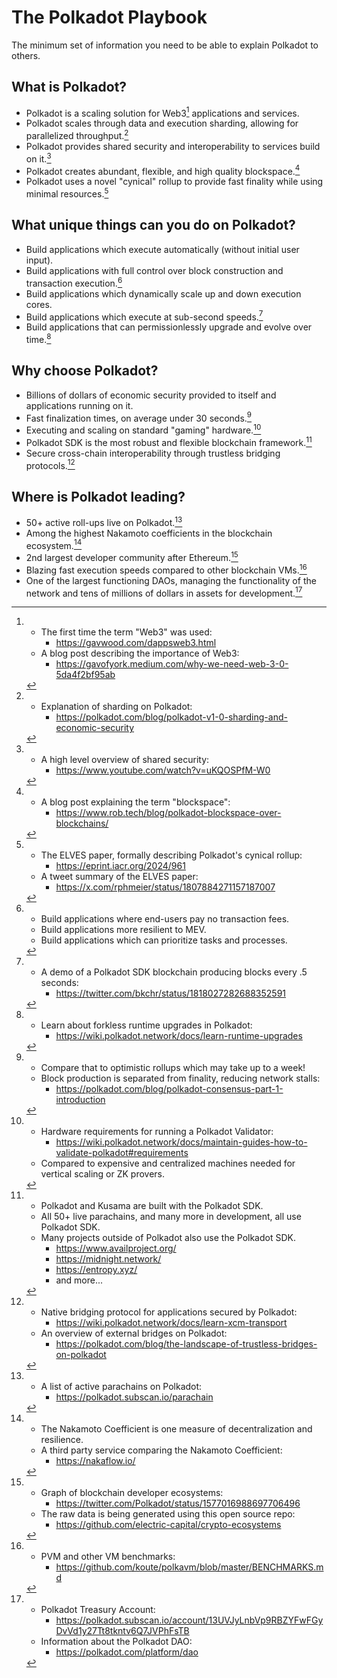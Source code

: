 # The Polkadot Playbook

The minimum set of information you need to be able to explain Polkadot to others.

## What is Polkadot?

- Polkadot is a scaling solution for Web3[^1] applications and services.
- Polkadot scales through data and execution sharding, allowing for parallelized throughput.[^2]
- Polkadot provides shared security and interoperability to services build on it.[^3]
- Polkadot creates abundant, flexible, and high quality blockspace.[^4]
- Polkadot uses a novel "cynical" rollup to provide fast finality while using minimal resources.[^5]

## What unique things can you do on Polkadot?

- Build applications which execute automatically (without initial user input).
- Build applications with full control over block construction and transaction execution.[^20]
- Build applications which dynamically scale up and down execution cores.
- Build applications which execute at sub-second speeds.[^21]
- Build applications that can permissionlessly upgrade and evolve over time.[^22]

## Why choose Polkadot?

- Billions of dollars of economic security provided to itself and applications running on it.
- Fast finalization times, on average under 30 seconds.[^31]
- Executing and scaling on standard "gaming" hardware.[^32]
- Polkadot SDK is the most robust and flexible blockchain framework.[^34]
- Secure cross-chain interoperability through trustless bridging protocols.[^35]

## Where is Polkadot leading?

- 50+ active roll-ups live on Polkadot.[^40]
- Among the highest Nakamoto coefficients in the blockchain ecosystem.[^41]
- 2nd largest developer community after Ethereum.[^42]
- Blazing fast execution speeds compared to other blockchain VMs.[^43]
- One of the largest functioning DAOs, managing the functionality of the network and tens of millions of dollars in assets for development.[^44]

[^1]:
	- The first time the term "Web3" was used:
		- https://gavwood.com/dappsweb3.html
	- A blog post describing the importance of Web3:
		- https://gavofyork.medium.com/why-we-need-web-3-0-5da4f2bf95ab

[^2]:
	- Explanation of sharding on Polkadot:
		- https://polkadot.com/blog/polkadot-v1-0-sharding-and-economic-security
[^3]:
	- A high level overview of shared security:
		- https://www.youtube.com/watch?v=uKQOSPfM-W0
[^4]:
	- A blog post explaining the term "blockspace":
		- https://www.rob.tech/blog/polkadot-blockspace-over-blockchains/
[^5]:
	- The ELVES paper, formally describing Polkadot's cynical rollup:
		- https://eprint.iacr.org/2024/961
	- A tweet summary of the ELVES paper:
		- https://x.com/rphmeier/status/1807884271157187007

[^20]:
	- Build applications where end-users pay no transaction fees.
	- Build applications more resilient to MEV.
	- Build applications which can prioritize tasks and processes.

[^21]:
	- A demo of a Polkadot SDK blockchain producing blocks every .5 seconds:
		- https://twitter.com/bkchr/status/1818027282688352591

[^22]:
	- Learn about forkless runtime upgrades in Polkadot:
		- https://wiki.polkadot.network/docs/learn-runtime-upgrades

[^31]:
	- Compare that to optimistic rollups which may take up to a week!
	- Block production is separated from finality, reducing network stalls:
		- https://polkadot.com/blog/polkadot-consensus-part-1-introduction

[^32]:
	- Hardware requirements for running a Polkadot Validator:
		- https://wiki.polkadot.network/docs/maintain-guides-how-to-validate-polkadot#requirements
	- Compared to expensive and centralized machines needed for vertical scaling or ZK provers.

[^34]:
	- Polkadot and Kusama are built with the Polkadot SDK.
	- All 50+ live parachains, and many more in development, all use Polkadot SDK.
	- Many projects outside of Polkadot also use the Polkadot SDK.
		- https://www.availproject.org/
		- https://midnight.network/
		- https://entropy.xyz/
		- and more...

[^35]:
	- Native bridging protocol for applications secured by Polkadot:
		- https://wiki.polkadot.network/docs/learn-xcm-transport
	- An overview of external bridges on Polkadot:
		- https://polkadot.com/blog/the-landscape-of-trustless-bridges-on-polkadot

[^40]:
	- A list of active parachains on Polkadot:
		- https://polkadot.subscan.io/parachain

[^41]:
	- The Nakamoto Coefficient is one measure of decentralization and resilience.
	- A third party service comparing the Nakamoto Coefficient:
		- https://nakaflow.io/
[^42]:
	- Graph of blockchain developer ecosystems:
		- https://twitter.com/Polkadot/status/1577016988697706496
	- The raw data is being generated using this open source repo:
		- https://github.com/electric-capital/crypto-ecosystems
[^43]:
	- PVM and other VM benchmarks:
		- https://github.com/koute/polkavm/blob/master/BENCHMARKS.md
[^44]:
	- Polkadot Treasury Account:
		- https://polkadot.subscan.io/account/13UVJyLnbVp9RBZYFwFGyDvVd1y27Tt8tkntv6Q7JVPhFsTB
	- Information about the Polkadot DAO:
		- https://polkadot.com/platform/dao
